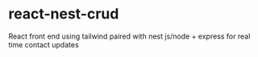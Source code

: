# react-nest-crud
React front end using tailwind paired with nest js/node + express for real time contact updates

